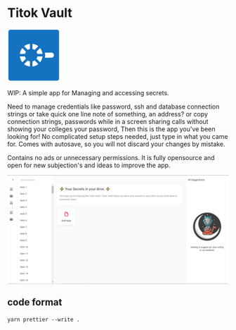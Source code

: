 # Titok Vault

<img alt="Logo" src="public/icon.png" width="120" />

WIP: A simple app for Managing and accessing secrets.

Need to manage credentials like password, ssh and database connection strings or take quick one line note of something, an address? or copy connection strings, passwords while in a screen sharing calls without showing your colleges your password, Then this is the app you've been looking for! No complicated setup steps needed, just type in what you came for. Comes with autosave, so you will not discard your changes by mistake.

Contains no ads or unnecessary permissions. It is fully opensource and open for new subjection's and ideas to improve the app.

<div style="display:flex;">
<img alt="App image" src="src/assets/Screenshot.png" width="100%">
</div>

## code format

```
yarn prettier --write .
```
